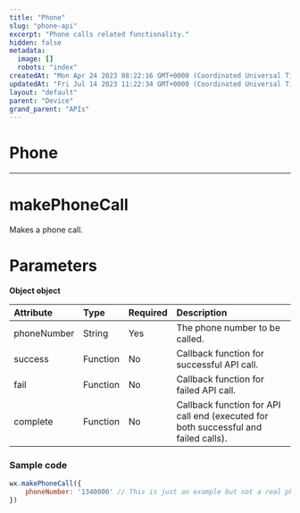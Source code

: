 ```yaml
---
title: "Phone"
slug: "phone-api"
excerpt: "Phone calls related functionality."
hidden: false
metadata: 
  image: []
  robots: "index"
createdAt: "Mon Apr 24 2023 08:22:16 GMT+0000 (Coordinated Universal Time)"
updatedAt: "Fri Jul 14 2023 11:22:34 GMT+0000 (Coordinated Universal Time)"
layout: "default"
parent: "Device"
grand_parent: "APIs"
---
```

# Phone 
*** 
# makePhoneCall

Makes a phone call.

# Parameters

**Object object**

| Attribute   | Type     | Required | Description                                                                         |
| :---------- | :------- | :------- | :---------------------------------------------------------------------------------- |
| phoneNumber | String   | Yes      | The phone number to be called.                                                      |
| success     | Function | No       | Callback function for successful API call.                                          |
| fail        | Function | No       | Callback function for failed API call.                                              |
| complete    | Function | No       | Callback function for API call end (executed for both successful and failed calls). |

### Sample code

```javascript JavaScript
wx.makePhoneCall({
	phoneNumber: '1340000' // This is just an example but not a real phone number.
})
```
